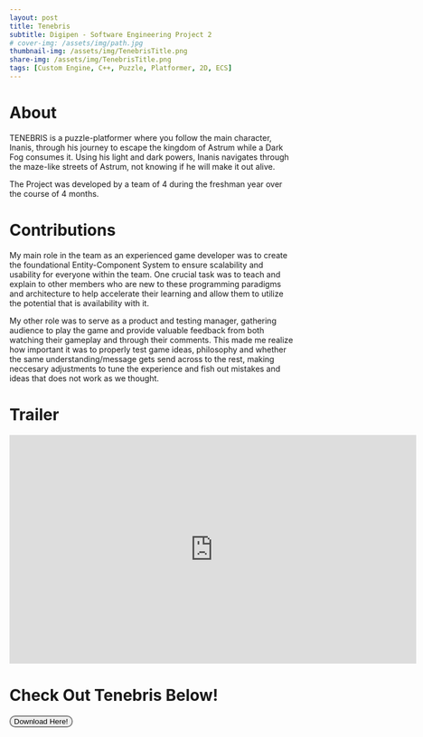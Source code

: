 ```yaml
---
layout: post
title: Tenebris
subtitle: Digipen - Software Engineering Project 2
# cover-img: /assets/img/path.jpg
thumbnail-img: /assets/img/TenebrisTitle.png
share-img: /assets/img/TenebrisTitle.png
tags: [Custom Engine, C++, Puzzle, Platformer, 2D, ECS]
---
```


# About
TENEBRIS is a puzzle-platformer where you follow the main character, Inanis, through his journey to escape the kingdom of Astrum while a Dark Fog consumes it. Using his light and dark powers, Inanis navigates through the maze-like streets of Astrum, not knowing if he will make it out alive. 

The Project was developed by a team of 4 during the freshman year over the course of 4 months.

# Contributions
My main role in the team as an experienced game developer was to create the foundational Entity-Component System to ensure scalability and usability for everyone within the team. One crucial task was to teach and explain to other members who are new to these programming paradigms and architecture to help accelerate their learning and allow them to utilize the potential that is availability with it.

My other role was to serve as a product and testing manager, gathering audience to play the game and provide valuable feedback from both watching their gameplay and through their comments. This made me realize how important it was to  properly test game ideas, philosophy and whether the same understanding/message gets send across to the rest, making neccesary adjustments to tune the experience and fish out mistakes and ideas that does not work as we thought.

# Trailer
<iframe width="720" height="405" src="https://www.youtube.com/embed/MKA7Z3ZCRBc" title="YouTube video player" frameborder="0" allow="accelerometer; autoplay; clipboard-write; encrypted-media; gyroscope; picture-in-picture" allowfullscreen></iframe>

# Check Out Tenebris Below!

<form action="https://arcade.digipen.edu/games/tenebris" method="get">
    <button style="border: 2px solid grey;border-radius: 10px;" formtarget="_blank">Download Here!
    </button>
</form>